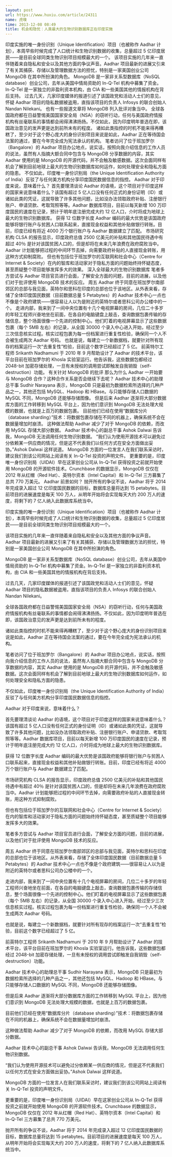```yaml
---
layout: post
url: https://www.huxiu.com/article/24311
name: 虎嗅
time: 2013-12-08 08:49
title: 机会和隐忧：人类最大的生物识别数据库正在印度实施
---
```

印度实施的唯一身份识别（Unique Identification）项目（也被称作 Aadhar 计划），本周早些时候完成了人口统计和生物识别数据的收集，总量超过 5 亿印度居民——是目前全球同类生物识别项目规模最大的一个。 该项目实施的几年来一直伴随着来自隐私和安全以及其他方面的争议声音。Aadhar 项目最新的进展又引来了有关其捕获、存储以及管理数据方法的担忧，特别是一家美国创业公司 MongoDB 在其中所扮演的角色。 MongoDB 是一家非关系型数据库（NoSQL database）创业公司，去年从美国中情局资助的 In-Q-Tel 机构中募集了资金。In-Q-Tel 是一家独立的非盈利资本机构，由 CIA 和一些美国其他的情报机构在背后支持。 过去几天，几家印度媒体的报道引述了该国政党和活动人士们的意见，怀疑 Aadhar 项目的隐私数据被盗用，直指该项目的负责人 Infosys 的联合创始人 Nandan Nilekani。 也有一些报道文章将 MongoDB 列入批评对象当中。 全球各国政府都在日益警惕美国国家安全局（NSA）的窃听行动，任何与美国政府情报机构有丝毫联系的事情都会闹得沸沸扬扬。不仅如此，因为印度明年普选在即，该国政治意见的发声更是达到前所未有的程度。 诸如此类指控的时机不能来得再糟糕了，至少对于这个野心庞大的身份识别项目来说是如此，Aadhar 正在等待国会法案的通过，要在今年完全成为宪法承认的机构。 笔者访问了位于班加罗尔（Bangalore）的 Aadhar 项目办公地点，说实话，按照向我介绍信息的工作人员的说法，虽然有人指摘大额合同中包含与 MongoDB 分享数据的内容，其实 Aadhar 使用的是 MongoDB 的开源代码，并不会触及敏感数据。这次会面同样有机会了解到目前地球上最大的生物识别数据库如何运作，如何处理安全和隐私方面的隐患。 不仅如此，印度唯一身份识别局（the Unique Identification Authority of India）反驳了与任何美方机构分享印度国民数据信息的指控。 Aadhar 对于印度来说，意味着什么？ 首先要理清谈论 Aadhar 的语境，这个项目对于印度这样的国家来说意味着什么？该国有超过 5 亿人口没有任何正式的身份证明（ID）或诸如此类的凭证，这就导致了许多其他问题，比如没办法领取政府补贴、注册银行账户、申请贷款、考取驾照等等。Aadhar 数据库项目，目前以每天新增 100 万印度国民的速度在记录，预计于明年底注册完成大约 12 亿人口，介时将成为地球上最大的生物识别数据库。 获得 12 位数字长度 Aadhar 编码的最大优势是该国政府能够将银行账户与贫困人口联系起来，直接现金权益和其他补贴做银行转账。目前，印度已经有将近 4000 万个银行账户与 Aadhar 数据建立了匹配。 市场研究机构 CLSA 的报告显示，印度政府总值 2500 亿美元的补贴和其他国民待遇中有超过 40％ 是针对该国贫困人口的，但是却将在未来几年浪费在政府腐败当中。Aadhar 计划能够把过程的中间环节去掉，向需要政府补贴的人直接现金转账，用这种方式抑制腐败。 但也有包括位于班加罗尔的互联网和社会中心（Centre for Internet & Society）在内的智库和活动家对于隐私方面的问题始终持怀疑态度，甚至质疑整个项目能够发挥多大的效果。 深入全球最大的生物识别数据库 笔者多方尝试与 Aadhar 项目官员进行会面，了解安全方面的问题，目前的进展，以及他们对于批评使用 MongoDB 技术的反应。 周五 Aadhar 终于同意在班加罗尔南部郊区的总部与我见面，英特尔和思科在印度的总部也位于该地区。从外表来看，存储了全体印度国民数据（目前数据总量 5 Petabytes）的 Aadhar 技术中心一点也不像是个政府建筑——很容易让人以为是附近的英特尔或者思科公司办公楼中的一个。 走进内部，我来到了一间中央位置有十几个电视屏幕的房间，几位二十多岁的年轻工程师兴奋地坐在前面，在各自的电脑键盘上敲击，查询数据包裹传输的存储信息，整个场面很像一个先进的控制中心。他们盯着的电视屏幕显示了这些数据包裹（每个 5MB 左右）的记录，从全国 30000 个录入中心进入开始，经过至少三次信息核实过程。核实过程包裹为每一份档案进行重复性检验，确保同一个人不会被生成两次 Aadhar 号码。 也就是说，每建立一个新数据档，就要针对所有现存的档案运行一次“去重复性”检验，目前这个数字已经超过了 5 亿。 前英特尔工程师 Srikanth Nadhamuni 于 2010 年 9 月帮助设计了 Aadhar 的技术平台，该平台目前在班加罗尔的 Khosla 实验室运行。他告诉我，这些数据包都经过 2048-bit 加密存储处理，一旦有未授权的调用尝试即触发自我销毁（self-destruction）功能。 有关针对 MongoDB 的批评 那么为什么 Aadhar 一开始要与 MongoDB 合作？这种合作关系是否会继续下去呢？ Aadhar 技术中心的助理总干事 Sudhir Narayana 表示，MongoDB 只是最初为数据检索所选择的几种产品之一，其他还包括 MySQL、Hadoop 和 HBase。与只能够存储人口数据的 MySQL 不同，MongoDB 还能够存储图像。 但是后来 Aadhar 逐渐将大部分数据库方面的工作转移到 MySQL 平台上，因为他们意识到 MongoDB 无法处理大规模的数据，也就是上百万的数据包裹。 目前他们已经在使用“数据库分片（database sharding）”技术：将数据包裹存储在不同的机器上，确保系统不会在数据量增加时崩溃。 这种做法帮助 Aadhar 减少了对于 MongoDB 的依赖，而改用 MySQL 存储大部分数据。 Aadhar 技术中心的副总干事 Ashok Dalwai 告诉我，MongoDB 无法调用任何生物识别数据。 “我们认为使用开源技术可以避免过分依赖某一供应商的情况，但是这不代表我们以任何方式在安全方面做出妥协。”Ashok Dalwai 这样说道。 MongoDB 方面的一位发言人在我们联系采访时，建议我们到该公司网站上阅读有关 In-Q-Tel 投资的声明文件。 更重要的是，印度唯一身份识别局（UIDAI）早在这家创业公司从 In-Q-Tel 获得投资之前就开始使用 MongoDB 的开源软件技术。Crunchbase 的数据显示，MongoDB 仅仅在 2012 年从红帽（Red Hat）、英特尔资本（Intel Capital）和 In-Q-Tel 三方募集了总共 770 万美元。 Aadhar 前景如何？ 抛开所有的争议不谈，Aadhar 将于 2014 年完成录入超过 12 亿印度国民数据的目标，数据库总量将达到 15 petabytes。目前项目的进展速度是每天 100 万人，从明年开始将会实现每天大约 200 万人的速度，将剩下的 7 亿人纳入此数据库系统当中。

印度实施的唯一身份识别（Unique Identification）项目（也被称作 Aadhar 计划），本周早些时候完成了人口统计和生物识别数据的收集，总量超过 5 亿印度居民——是目前全球同类生物识别项目规模最大的一个。

该项目实施的几年来一直伴随着来自隐私和安全以及其他方面的争议声音。Aadhar 项目最新的进展又引来了有关其捕获、存储以及管理数据方法的担忧，特别是一家美国创业公司 MongoDB 在其中所扮演的角色。

MongoDB 是一家非关系型数据库（NoSQL database）创业公司，去年从美国中情局资助的 In-Q-Tel 机构中募集了资金。In-Q-Tel 是一家独立的非盈利资本机构，由 CIA 和一些美国其他的情报机构在背后支持。

过去几天，几家印度媒体的报道引述了该国政党和活动人士们的意见，怀疑 Aadhar 项目的隐私数据被盗用，直指该项目的负责人 Infosys 的联合创始人 Nandan Nilekani。

全球各国政府都在日益警惕美国国家安全局（NSA）的窃听行动，任何与美国政府情报机构有丝毫联系的事情都会闹得沸沸扬扬。不仅如此，因为印度明年普选在即，该国政治意见的发声更是达到前所未有的程度。

诸如此类指控的时机不能来得再糟糕了，至少对于这个野心庞大的身份识别项目来说是如此，Aadhar 正在等待国会法案的通过，要在今年完全成为宪法承认的机构。

笔者访问了位于班加罗尔（Bangalore）的 Aadhar 项目办公地点，说实话，按照向我介绍信息的工作人员的说法，虽然有人指摘大额合同中包含与 MongoDB 分享数据的内容，其实 Aadhar 使用的是 MongoDB 的开源代码，并不会触及敏感数据。这次会面同样有机会了解到目前地球上最大的生物识别数据库如何运作，如何处理安全和隐私方面的隐患。

不仅如此，印度唯一身份识别局（the Unique Identification Authority of India）反驳了与任何美方机构分享印度国民数据信息的指控。

Aadhar 对于印度来说，意味着什么？

首先要理清谈论 Aadhar 的语境，这个项目对于印度这样的国家来说意味着什么？该国有超过 5 亿人口没有任何正式的身份证明（ID）或诸如此类的凭证，这就导致了许多其他问题，比如没办法领取政府补贴、注册银行账户、申请贷款、考取驾照等等。Aadhar 数据库项目，目前以每天新增 100 万印度国民的速度在记录，预计于明年底注册完成大约 12 亿人口，介时将成为地球上最大的生物识别数据库。

获得 12 位数字长度 Aadhar 编码的最大优势是该国政府能够将银行账户与贫困人口联系起来，直接现金权益和其他补贴做银行转账。目前，印度已经有将近 4000 万个银行账户与 Aadhar 数据建立了匹配。

市场研究机构 CLSA 的报告显示，印度政府总值 2500 亿美元的补贴和其他国民待遇中有超过 40％ 是针对该国贫困人口的，但是却将在未来几年浪费在政府腐败当中。Aadhar 计划能够把过程的中间环节去掉，向需要政府补贴的人直接现金转账，用这种方式抑制腐败。

但也有包括位于班加罗尔的互联网和社会中心（Centre for Internet & Society）在内的智库和活动家对于隐私方面的问题始终持怀疑态度，甚至质疑整个项目能够发挥多大的效果。

笔者多方尝试与 Aadhar 项目官员进行会面，了解安全方面的问题，目前的进展，以及他们对于批评使用 MongoDB 技术的反应。

周五 Aadhar 终于同意在班加罗尔南部郊区的总部与我见面，英特尔和思科在印度的总部也位于该地区。从外表来看，存储了全体印度国民数据（目前数据总量 5 Petabytes）的 Aadhar 技术中心一点也不像是个政府建筑——很容易让人以为是附近的英特尔或者思科公司办公楼中的一个。

走进内部，我来到了一间中央位置有十几个电视屏幕的房间，几位二十多岁的年轻工程师兴奋地坐在前面，在各自的电脑键盘上敲击，查询数据包裹传输的存储信息，整个场面很像一个先进的控制中心。他们盯着的电视屏幕显示了这些数据包裹（每个 5MB 左右）的记录，从全国 30000 个录入中心进入开始，经过至少三次信息核实过程。核实过程包裹为每一份档案进行重复性检验，确保同一个人不会被生成两次 Aadhar 号码。

也就是说，每建立一个新数据档，就要针对所有现存的档案运行一次“去重复性”检验，目前这个数字已经超过了 5 亿。

前英特尔工程师 Srikanth Nadhamuni 于 2010 年 9 月帮助设计了 Aadhar 的技术平台，该平台目前在班加罗尔的 Khosla 实验室运行。他告诉我，这些数据包都经过 2048-bit 加密存储处理，一旦有未授权的调用尝试即触发自我销毁（self-destruction）功能。

Aadhar 技术中心的助理总干事 Sudhir Narayana 表示，MongoDB 只是最初为数据检索所选择的几种产品之一，其他还包括 MySQL、Hadoop 和 HBase。与只能够存储人口数据的 MySQL 不同，MongoDB 还能够存储图像。

但是后来 Aadhar 逐渐将大部分数据库方面的工作转移到 MySQL 平台上，因为他们意识到 MongoDB 无法处理大规模的数据，也就是上百万的数据包裹。

目前他们已经在使用“数据库分片（database sharding）”技术：将数据包裹存储在不同的机器上，确保系统不会在数据量增加时崩溃。

这种做法帮助 Aadhar 减少了对于 MongoDB 的依赖，而改用 MySQL 存储大部分数据。

Aadhar 技术中心的副总干事 Ashok Dalwai 告诉我，MongoDB 无法调用任何生物识别数据。

“我们认为使用开源技术可以避免过分依赖某一供应商的情况，但是这不代表我们以任何方式在安全方面做出妥协。”Ashok Dalwai 这样说道。

MongoDB 方面的一位发言人在我们联系采访时，建议我们到该公司网站上阅读有关 In-Q-Tel 投资的声明文件。

更重要的是，印度唯一身份识别局（UIDAI）早在这家创业公司从 In-Q-Tel 获得投资之前就开始使用 MongoDB 的开源软件技术。Crunchbase 的数据显示，MongoDB 仅仅在 2012 年从红帽（Red Hat）、英特尔资本（Intel Capital）和 In-Q-Tel 三方募集了总共 770 万美元。

抛开所有的争议不谈，Aadhar 将于 2014 年完成录入超过 12 亿印度国民数据的目标，数据库总量将达到 15 petabytes。目前项目的进展速度是每天 100 万人，从明年开始将会实现每天大约 200 万人的速度，将剩下的 7 亿人纳入此数据库系统当中。

